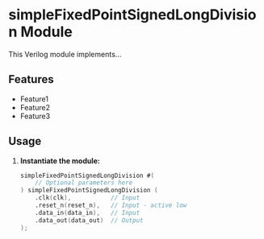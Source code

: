 # simpleFixedPointSignedLongDivision Module

This Verilog module implements...

## Features

* Feature1
* Feature2
* Feature3

## Usage

1. **Instantiate the module:**

   ```verilog
   simpleFixedPointSignedLongDivision #(
       // Optional parameters here 
   ) simpleFixedPointSignedLongDivision (
       .clk(clk),           // Input
       .reset_n(reset_n),   // Input - active low
       .data_in(data_in),   // Input
       .data_out(data_out)  // Output
   );